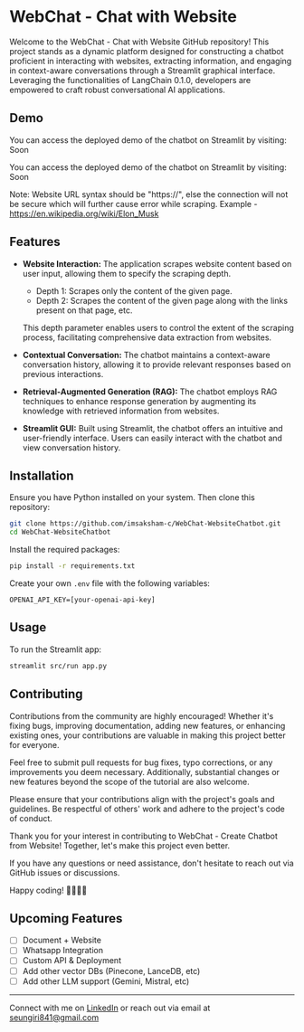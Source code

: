 # WebChat - Chat with Website

Welcome to the WebChat - Chat with Website GitHub repository! This project stands as a dynamic platform designed for constructing a chatbot proficient in interacting with websites, 
extracting information, and engaging in context-aware conversations through a Streamlit graphical interface. Leveraging the functionalities of LangChain 0.1.0, developers are empowered to craft robust conversational AI applications.

## Demo
You can access the deployed demo of the chatbot on Streamlit by visiting: Soon

You can access the deployed demo of the chatbot on Streamlit by visiting: Soon

Note: Website URL syntax should be "https://", else the connection will not be secure which will further cause error while scraping. Example - https://en.wikipedia.org/wiki/Elon_Musk

## Features

- **Website Interaction:** The application scrapes website content based on user input, allowing them to specify the scraping depth.
    - Depth 1: Scrapes only the content of the given page.
    - Depth 2: Scrapes the content of the given page along with the links present on that page, etc.

    This depth parameter enables users to control the extent of the scraping process, facilitating comprehensive data extraction from websites.

- **Contextual Conversation:** The chatbot maintains a context-aware conversation history, allowing it to provide relevant responses based on previous interactions.

- **Retrieval-Augmented Generation (RAG):** The chatbot employs RAG techniques to enhance response generation by augmenting its knowledge with retrieved information from websites.

- **Streamlit GUI:** Built using Streamlit, the chatbot offers an intuitive and user-friendly interface. Users can easily interact with the chatbot and view conversation history.

## Installation

Ensure you have Python installed on your system. Then clone this repository:

```bash
git clone https://github.com/imsaksham-c/WebChat-WebsiteChatbot.git
cd WebChat-WebsiteChatbot
```

Install the required packages:

```bash
pip install -r requirements.txt
```

Create your own `.env` file with the following variables:

```plaintext
OPENAI_API_KEY=[your-openai-api-key]
```

## Usage

To run the Streamlit app:

```bash
streamlit src/run app.py
```

## Contributing

Contributions from the community are highly encouraged! Whether it's fixing bugs, improving documentation, adding new features, or enhancing existing ones, your contributions are valuable in making this project better for everyone.

Feel free to submit pull requests for bug fixes, typo corrections, or any improvements you deem necessary. Additionally, substantial changes or new features beyond the scope of the tutorial are also welcome.

Please ensure that your contributions align with the project's goals and guidelines. Be respectful of others' work and adhere to the project's code of conduct.

Thank you for your interest in contributing to WebChat - Create Chatbot from Website! Together, let's make this project even better.

If you have any questions or need assistance, don't hesitate to reach out via GitHub issues or discussions.

Happy coding! 🚀👨‍💻🤖

## Upcoming Features

- [ ] Document + Website 
- [ ] Whatsapp Integration
- [ ] Custom API & Deployment
- [ ] Add other vector DBs (Pinecone, LanceDB, etc)
- [ ] Add other LLM support (Gemini, Mistral, etc)

---
Connect with me on [LinkedIn](https://www.linkedin.com/in/sunil-giri77/) or reach out via email at seungiri841@gmail.com
